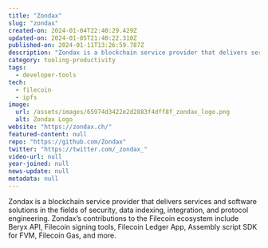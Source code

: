 ```yaml
---
title: "Zondax"
slug: "zondax"
created-on: 2024-01-04T22:40:29.429Z
updated-on: 2024-01-05T21:40:22.310Z
published-on: 2024-01-11T13:26:59.787Z
description: "Zondax is a blockchain service provider that delivers services and software solutions in the fields of security, data indexing, integration, and protocol engineering."
category: tooling-productivity
tags:
  - developer-tools
tech:
  - filecoin
  - ipfs
image:
  url: /assets/images/65974d3422e2d2883f4dff8f_zondax_logo.png
  alt: Zondax Logo
website: "https://zondax.ch/"
featured-content: null
repo: "https://github.com/Zondax"
twitter: "https://twitter.com/_zondax_"
video-url: null
year-joined: null
news-update: null
metadata: null
---
```


Zondax is a blockchain service provider that delivers services and software solutions in the fields of security, data indexing, integration, and protocol engineering. Zondax’s contributions to the Filecoin ecosystem include Beryx API, Filecoin signing tools, Filecoin Ledger App, Assembly script SDK for FVM, Filecoin Gas, and more.
